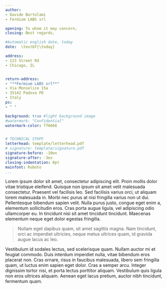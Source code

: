 ```yaml
---
author:
- Davide Bortolami
- Fermium LABS srl

opening: To whom it may concern,
closing: Best regards,

#Automatic english date, today
date:  \textbf{\today}

address: 
- 123 Street Rd
- Chicago, IL


return-address: 
- "**Fermium LABS srl**"
- Via Monselice 15a
- 35142 Padova PD
- Italy
ps: 
- " "

background: true #light background image
#watermark: "Confidential"
watermark-color: ff6666  


# TECHNICAL STUFF
letterhead: template/letterhead.pdf
# signature: template/signature.pdf
signature-before: -10ex
signature-after: -3ex
closing-indentation: 0pt
mainfont: Roboto
...
```


Lorem ipsum dolor sit amet, consectetur adipiscing elit. Proin mollis dolor vitae tristique eleifend. Quisque non ipsum sit amet velit malesuada consectetur. Praesent vel facilisis leo. Sed facilisis varius orci, ut aliquam lorem malesuada in. Morbi nec purus at nisi fringilla varius non ut dui. Pellentesque bibendum sapien velit. Nulla purus justo, congue eget enim a, elementum sollicitudin eros. Cras porta augue ligula, vel adipiscing odio ullamcorper eu. In tincidunt nisi sit amet tincidunt tincidunt. Maecenas elementum neque eget dolor egestas fringilla.

> Nullam eget dapibus quam, sit amet sagittis magna. Nam tincidunt, orci ac imperdiet ultricies, neque metus ultrices quam, id gravida augue lacus ac leo. 



Vestibulum id sodales lectus, sed scelerisque quam. Nullam auctor mi et feugiat commodo. Duis interdum imperdiet nulla, vitae bibendum eros placerat non. Cras ornare, risus in faucibus malesuada, libero sem fringilla quam, ut luctus enim sapien eget dolor. Cras a semper arcu. Integer dignissim tortor nisi, et porta lectus porttitor aliquam. Vestibulum quis ligula non eros ultrices aliquam. Aenean eget lacus pretium, auctor nibh tincidunt, fermentum quam.
